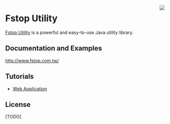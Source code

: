 [<img src="http://h2opm.eastasia.cloudapp.azure.com:81/SiteImgHandler.ashx?k=2087194807&t=L" align="right" />](http://www.fstop.com.tw/)

Fstop Utility
=============

[Fstop Utility](http://www.fstop.com.tw/) is a powerful and easy-to-use Java utility library.

Documentation and Examples
--------------------------
http://www.fstop.com.tw/

Tutorials
---------
* [Web Application](http://www.fstop.com.tw/) 

License
-------
[TODO]


